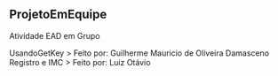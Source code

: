 ## ProjetoEmEquipe
Atividade EAD em Grupo

UsandoGetKey > Feito por: Guilherme Mauricio de Oliveira Damasceno
Registro e IMC > Feito por: Luiz Otávio
